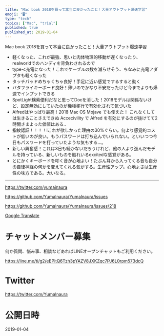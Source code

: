 ```yaml
---
title: "Mac book 2018を買って本当に良かったこと！大量アウトプット爆速学習"
emoji: "🖥"
type: "tech"
topics: ["Mac", "trial"]
published: true
published_at: 2019-01-04
---
```


Mac book 2018を買って本当に良かったこと！大量アウトプット爆速学習

- 軽くなった、これが最強、思いと肉体物理的移動が遅くなったり、realworldでのハンディを背負わされるので
- type-c充電になった！これでケーブルの数を減らせそう、ちなみに充電アダプタも軽くなった
- タッチパッドめちゃくちゃ良好！手足に近い感覚でするすると動く
- バタフライキーボード良好！薄いのでかなり不安だったけど今までよりも爆速でインプットできる
- SpotLight検索便利だなと思ってDocを消した！2018モデルは関係ないけど、設定無効にしていたのが機種移行で有効化されて気づいた
- Alfredはやっぱり最高！2018 Mac OS Mojave でも使えた！ これなくしては生きることさえできぬ Accecivility で Alfred を有効にするのが抜けてて2時間さまよった価値はある‥
- 指紋認証！！！！lこれが欲しかった理由の30%ぐらい。何より感覚的コストが低いのが良い。もうパスワードは打ち込んでいられない。といいつつ今日もパスワードを打っていたような気もする…。
- 新しい興奮感！これは3日も続かないだろうけれど、他の人より進んだモデルを持っている、新しいものを触れいるexcitedな感覚がある。
- とにかくキーボードを叩く音が心地よい！たぶん耳から入ってくる音も自分の自律神経の何かを変えてくれる気がする。生産性アップ。心地よさは生産性の味方である。大いなる。

---

https://twitter.com/yumainaura

https://github.com/YumaInaura/YumaInaura/issues



https://github.com/YumaInaura/YumaInaura/issues/218


[Google Translate](https://translate.google.com/translate?hl=en&sl=ja&tl=en&u=https%3A%2F%2Fgithub.com%2FYumaInaura%2FYumaInaura%2Fissues%2F218&sandbox=1)








<!-- Update From Qiita API -->

# チャットメンバー募集


何か質問、悩み事、相談などあればLINEオープンチャットもご利用ください。

https://line.me/ti/g2/eEPltQ6Tzh3pYAZV8JXKZqc7PJ6L0rpm573dcQ





# Twitter


https://twitter.com/YumaInaura


<!-- Update From Qiita API -->



# 公開日時

2019-01-04
